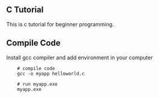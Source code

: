 C Tutorial
----------
This is c tutorial for beginner programming.

Compile Code
------------
Install gcc compiler and add environment in your computer
```shell
    # compile code
    gcc -o myapp helloworld.c
    
    # run myapp.exe
    myapp.exe
```
